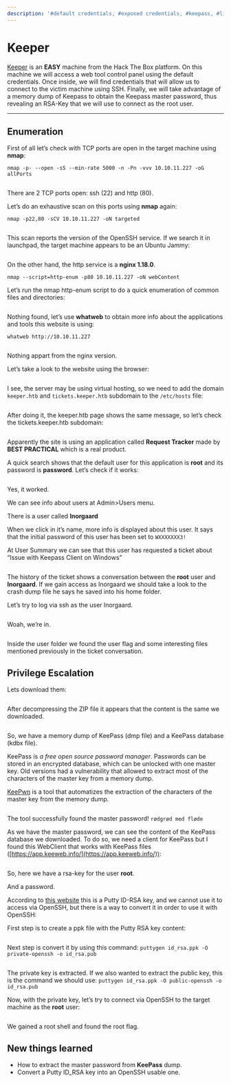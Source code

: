 ```yaml
---
description: '#default credentials, #exposed credentials, #keepass, #linux'
---
```


# Keeper

[Keeper](https://app.hackthebox.com/machines/Keeper) is an **EASY** machine from the Hack The Box platform. On this machine we will access a web tool control panel using the default credentials. Once inside, we will find credentials that will allow us to connect to the victim machine using SSH. Finally, we will take advantage of a memory dump of Keepass to obtain the Keepass master password, thus revealing an RSA-Key that we will use to connect as the root user.

***

## Enumeration <a href="#user-content-enumeration" id="user-content-enumeration"></a>

First of all let’s check with TCP ports are open in the target machine using **nmap**:

`nmap -p- --open -sS --min-rate 5000 -n -Pn -vvv 10.10.11.227 -oG allPorts`

<figure><img src="../../.gitbook/assets/Pasted image 20231013184126.png" alt=""><figcaption></figcaption></figure>

There are 2 TCP ports open: ssh (22) and http (80).

Let’s do an exhaustive scan on this ports using **nmap** again:

`nmap -p22,80 -sCV 10.10.11.227 -oN targeted`

<figure><img src="../../.gitbook/assets/Pasted image 20231013184329.png" alt=""><figcaption></figcaption></figure>

This scan reports the version of the OpenSSH service. If we search it in launchpad, the target machine appears to be an Ubuntu Jammy:

<figure><img src="../../.gitbook/assets/Pasted image 20231013184544.png" alt=""><figcaption></figcaption></figure>

On the other hand, the http service is a **nginx 1.18.0**.

`nmap --script=http-enum -p80 10.10.11.227 -oN webContent`

Let’s run the nmap http-enum script to do a quick enumeration of common files and directories:

<figure><img src="../../.gitbook/assets/Pasted image 20231013184833.png" alt=""><figcaption></figcaption></figure>

Nothing found, let’s use **whatweb** to obtain more info about the applications and tools this website is using:

`whatweb http://10.10.11.227`

<figure><img src="../../.gitbook/assets/Pasted image 20231013184955.png" alt=""><figcaption></figcaption></figure>

Nothing appart from the nginx version.

Let’s take a look to the website using the browser:

<figure><img src="../../.gitbook/assets/Pasted image 20231013185128.png" alt=""><figcaption></figcaption></figure>

I see, the server may be using virtual hosting, so we need to add the domain `keeper.htb` and `tickets.keeper.htb` subdomain to the `/etc/hosts` file:

<figure><img src="../../.gitbook/assets/Pasted image 20231013185313.png" alt=""><figcaption></figcaption></figure>

After doing it, the keeper.htb page shows the same message, so let’s check the tickets.keeper.htb subdomain:

<figure><img src="../../.gitbook/assets/imagen (2) (1) (1) (1).png" alt=""><figcaption></figcaption></figure>

Apparently the site is using an application called **Request Tracker** made by **BEST PRACTICAL** which is a real product.

A quick search shows that the default user for this application is **root** and its password is **password**. Let’s check if it works:

<figure><img src="../../.gitbook/assets/imagen (3) (1) (1) (1).png" alt=""><figcaption></figcaption></figure>

Yes, it worked.



We can see info about users at Admin>Users menu.

There is a user called **lnorgaard**

When we click in it’s name, more info is displayed about this user. It says that the initial password of this user has been set to `WXXXXXXX3!`

At User Summary we can see that this user has requested a ticket about “Issue with Keepass Client on Windows”

<figure><img src="../../.gitbook/assets/Pasted image 20231013195508.png" alt=""><figcaption></figcaption></figure>

The history of the ticket shows a conversation between the **root** user and **Inorgaard**. If we gain access as Inorgaard we should take a look to the crash dump file he says he saved into his home folder.

Let’s try to log via ssh as the user lnorgaard.

<figure><img src="../../.gitbook/assets/Pasted image 20231013200857.png" alt=""><figcaption></figcaption></figure>

Woah, we’re in.

<figure><img src="../../.gitbook/assets/Pasted image 20231013202858.png" alt=""><figcaption></figcaption></figure>

Inside the user folder we found the user flag and some interesting files mentioned previously in the ticket conversation.

## Privilege Escalation

Lets download them:

<figure><img src="../../.gitbook/assets/Pasted image 20231013203630.png" alt=""><figcaption></figcaption></figure>

After decompressing the ZIP file it appears that the content is the same we downloaded.

<figure><img src="../../.gitbook/assets/Pasted image 20231013203816.png" alt=""><figcaption></figcaption></figure>

So, we have a memory dump of KeePass (dmp file) and a KeePass database (kdbx file).

KeePass is _a free open source password manager_. Passwords can be stored in an encrypted database, which can be unlocked with one master key. Old versions had a vulnerability that allowed to extract most of the characters of the master key from a memory dump.

[KeePwn](https://github.com/Orange-Cyberdefense/KeePwn) is a tool that automatizes the extraction of the characters of the master key from the memory dump.

<figure><img src="../../.gitbook/assets/Pasted image 20231013205644.png" alt=""><figcaption></figcaption></figure>

The tool successfully found the master password! `rødgrød med fløde`

As we have the master password, we can see the content of the KeePass database we downloaded. To do so, we need a client for KeePass but I found this WebClient that works with KeePass files ([https://app.keeweb.info/](https://app.keeweb.info/)):

<figure><img src="../../.gitbook/assets/imagen (1) (1) (1) (1).png" alt=""><figcaption></figcaption></figure>

So, here we have a rsa-key for the user **root**.

And a password.

According to [this website](https://www.baeldung.com/linux/ssh-key-types-convert-ppk) this is a Putty ID-RSA key, and we cannot use it to access via OpenSSH, but there is a way to convert it in order to use it with OpenSSH:

First step is to create a ppk file with the Putty RSA key content:

<figure><img src="../../.gitbook/assets/Pasted image 20231013211803.png" alt=""><figcaption></figcaption></figure>

Next step is convert it by using this command: `puttygen id_rsa.ppk -O private-openssh -o id_rsa.pub`

<figure><img src="../../.gitbook/assets/Pasted image 20231013212236.png" alt=""><figcaption></figcaption></figure>

The private key is extracted. If we also wanted to extract the public key, this is the command we should use: `puttygen id_rsa.ppk -O public-openssh -o id_rsa.pub`

Now, with the private key, let’s try to connect via OpenSSH to the target machine as the **root** user:

<figure><img src="../../.gitbook/assets/Pasted image 20231013212632.png" alt=""><figcaption></figcaption></figure>

We gained a root shell and found the root flag.

## New things learned <a href="#user-content-new-things-learned" id="user-content-new-things-learned"></a>

* How to extract the master password from **KeePass** dump.
* Convert a Putty ID\_RSA key into an OpenSSH usable one.
